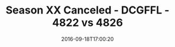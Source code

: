 ---
title: Season XX Canceled - DCGFFL - 4822 vs 4826
teams_score:
- team: 4822
  score:
- team: 4826
  score: 20
mvp: P. Mabray (Orange); N. Lazarus (Red)
game-ball: R. Snight (Orange); M. Simpson (Red)
season: 13
week: 2
date: '2016-09-18T17:00:20'
pageid: season-13-week-2-september-18-2016-4822-vs-4826
---